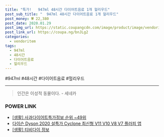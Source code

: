 ```yaml
--- 
title: "특가!   947ml 48시간 다이어트음료 1개 헐리우드" 
post_sub_title: "  947ml 48시간 다이어트음료 1개 헐리우드" 
post_money: ₩ 22,380 
post_date: 2020.01.29 
post_img_url: https://static.coupangcdn.com/image/product/image/vendoritem/2019/07/25/3000045555/f20b6deb-2f15-4b8a-b15f-bfe4c3a71e7b.jpg 
post_link_url: https://coupa.ng/bnJLg2 
categories: 
  - vendoritem 
tags: 
  - 947ml 
  - 48시간 
  - 다이어트음료 
  - 헐리우드 
--- 
```

  #947ml #48시간 #다이어트음료 #헐리우드 
<hr> 

> 인간은 이성적 동물이다. - 세네카 


### POWER LINK

* <a href="https://blog.naver.com/sakai111/221773495707" target="_blank"> [생활] 사과다이어트특가정보 순위 ~49위</a>
* <a href="https://blog.naver.com/an0733/221785013445" target="_blank">다이슨 Dyson 2020 설특가 Cyclone 최신형 V11 V10 V8 V7 플러피 앱</a>
* <a href="https://blog.naver.com/sakai111/221764982285" target="_blank"> [생활] 티비다이 정보 </a>
